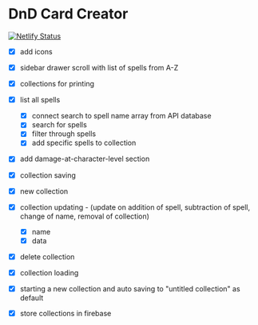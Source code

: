 # DnD Card Creator

[![Netlify Status](https://api.netlify.com/api/v1/badges/0d54f1d6-c71b-4eb0-8d36-bf4d5733bb03/deploy-status)](https://app.netlify.com/sites/dnd-card-creator/deploys)

- [x] add icons
- [x] sidebar drawer scroll with list of spells from A-Z
- [x] collections for printing
- [x] list all spells
  - [x] connect search to spell name array from API database
  - [x] search for spells
  - [x] filter through spells
  - [x] add specific spells to collection
- [x] add damage-at-character-level section

- [x] collection saving
- [x] new collection
- [x] collection updating - (update on addition of spell, subtraction of spell, change of name, removal of collection)
  - [x] name
  - [x] data
- [x] delete collection
- [x] collection loading
- [x] starting a new collection and auto saving to "untitled collection" as default
- [x] store collections in firebase
